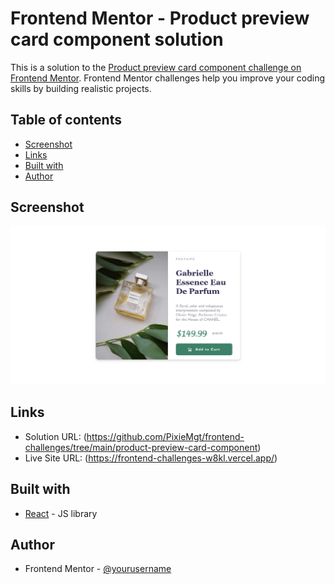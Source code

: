 # Frontend Mentor - Product preview card component solution

This is a solution to the [Product preview card component challenge on Frontend Mentor](https://www.frontendmentor.io/challenges/product-preview-card-component-GO7UmttRfa). Frontend Mentor challenges help you improve your coding skills by building realistic projects. 

## Table of contents

- [Screenshot](#screenshot)
- [Links](#links)
- [Built with](#built-with)
- [Author](#author)

## Screenshot

![](./design/solution.png)

## Links

- Solution URL: (https://github.com/PixieMgt/frontend-challenges/tree/main/product-preview-card-component)
- Live Site URL: (https://frontend-challenges-w8kl.vercel.app/)

## Built with

- [React](https://reactjs.org/) - JS library

## Author

- Frontend Mentor - [@yourusername](https://www.frontendmentor.io/profile/PixieMgt)
